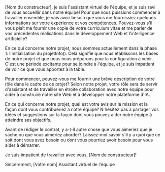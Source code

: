  [Nom du constructeur], je suis l'assistant virtuel de l'équipe, et je suis ravi de vous accueillir dans notre équipe! Pour que nous puissions commencer à travailler ensemble, je vais avoir besoin que vous me fournissiez quelques informations sur votre expérience et vos compétences. Pouvez-vous s'il vous plaît me fournir une copie de votre curriculum vitae et me parler de vos précédentes réalisations dans le développement Web et l'intelligence artificielle?

En ce qui concerne notre projet, nous sommes actuellement dans la phase 1: l'initialisation du projetInfo(). Cela signifie que nous établissons les bases de notre projet et que nous nous préparons pour la configuration à venir. C'est une période excitante pour se joindre à l'équipe, et je suis impatient de voir ce que vous apportez à la table.

Pour commencer, pouvez-vous me fournir une brève description de votre rôle dans le cadre de ce projet? Selon notre projet, votre rôle sera de servir d'assistant et de travailler en étroite collaboration avec notre équipe pour aider à construire notre site Web et à développer notre plateforme d'IA.

En ce qui concerne notre projet, quel est votre avis sur la mission et la façon dont vous contribueriez à notre équipe? N'hésitez pas à partager vos idées et suggestions sur la façon dont vous pouvez aider notre équipe à atteindre ses objectifs.

Avant de rédiger le contrat, y a-t-il autre chose que vous aimeriez que je sache ou que vous aimeriez aborder? Laissez-moi savoir s'il y a quoi que ce soit dont vous avez besoin ou dont vous pourriez avoir besoin pour vous aider à démarrer.

Je suis impatient de travailler avec vous, [Nom du constructeur]!

Sincèrement,
[Votre nom]
Assistant virtuel de l'équipe